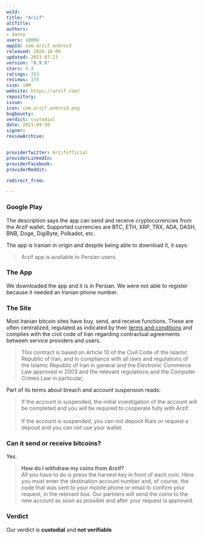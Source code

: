 ```yaml
---
wsId: 
title: "Arzif"
altTitle: 
authors:
- danny
users: 10000
appId: com.arzif.android
released: 2020-10-09
updated: 2021-07-23
version: "0.9.8"
stars: 4.3
ratings: 353
reviews: 173
size: 10M
website: https://arzif.com/
repository: 
issue: 
icon: com.arzif.android.png
bugbounty: 
verdict: custodial
date: 2021-09-30
signer: 
reviewArchive:


providerTwitter: Arzifofficial
providerLinkedIn: 
providerFacebook: 
providerReddit: 

redirect_from:

---
```

### Google Play

The description says the app can send and receive cryptocurrencies from the Arzif wallet. Supported currencies are BTC, ETH, XRP, TRX, ADA, DASH, BNB, Doge, DigiByte, Polkadot, etc. 

The app is Iranian in origin and despite being able to download it, it says:

> Arzif app is available to Persian users.

### The App

We downloaded the app and it is in Persian. We were not able to register because it needed an Iranian phone number.

### The Site

Most Iranian bitcoin sites have buy, send, and receive functions. These are often centralized, regulated as indicated by their [terms and conditions](https://arzif.com/terms-and-conditions) and complies with the civil code of Iran regarding contractual agreements between service providers and users.

>This contract is based on Article 10 of the Civil Code of the Islamic Republic of Iran, and in compliance with all laws and regulations of the Islamic Republic of Iran in general and the Electronic Commerce Law approved in 2003 and the relevant regulations and the Computer Crimes Law in particular,

Part of its terms about breach and account suspension reads:

> If the account is suspended, the initial investigation of the account will be completed and you will be required to cooperate fully with Arzif.<br><br>
If the account is suspended, you can not deposit Rials or request a deposit and you can not use your wallet.

### Can it send or receive bitcoins?
Yes.

> **How do I withdraw my coins from Arzif?**<br>
All you have to do is press the harvest key in front of each coin. Here you must enter the destination account number and, of course, the code that was sent to your mobile phone or email to confirm your request, in the relevant box. Our partners will send the coins to the new account as soon as possible and after your request is approved.

### Verdict

Our verdict is **custodial** and **not verifiable**
